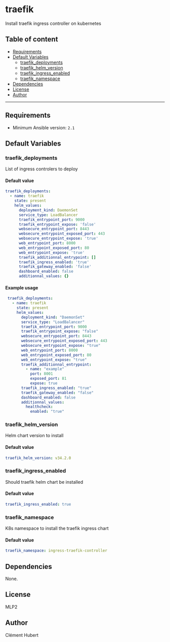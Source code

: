 # traefik

Install traefik ingress controller on kubernetes

## Table of content

- [Requirements](#requirements)
- [Default Variables](#default-variables)
  - [traefik_deployments](#traefik_deployments)
  - [traefik_helm_version](#traefik_helm_version)
  - [traefik_ingress_enabled](#traefik_ingress_enabled)
  - [traefik_namespace](#traefik_namespace)
- [Dependencies](#dependencies)
- [License](#license)
- [Author](#author)

---

## Requirements

- Minimum Ansible version: `2.1`


## Default Variables

### traefik_deployments

List of ingress controlers to deploy

#### Default value

```YAML
traefik_deployments:
  - name: traefik
    state: present
    helm_values:
      deployment_kind: DaemonSet
      service_type: LoadBalancer
      traefik_entrypoint_port: 9000
      traefik_entrypoint_expose: 'false'
      websecure_entrypoint_port: 8443
      websecure_entrypoint_exposed_port: 443
      websecure_entrypoint_expose: 'true'
      web_entrypoint_port: 8000
      web_entrypoint_exposed_port: 80
      web_entrypoint_expose: 'true'
      traefik_additionnal_entrypoint: []
      traefik_ingress_enabled: 'true'
      traefik_gateway_enabled: 'false'
      dashboard_enabled: false
      additionnal_values: {}
```

#### Example usage

```YAML
 traefik_deployments:
   - name: traefik
     state: present
     helm_values:
       deployment_kind: "DaemonSet"
       service_type: "LoadBalancer"
       traefik_entrypoint_port: 9000
       traefik_entrypoint_expose: "false"
       websecure_entrypoint_port: 8443
       websecure_entrypoint_exposed_port: 443
       websecure_entrypoint_expose: "true"
       web_entrypoint_port: 8000
       web_entrypoint_exposed_port: 80
       web_entrypoint_expose: "true"
       traefik_additionnal_entrypoint:
         - name: "example"
           port: 8001
           exposed_port: 81
           expose: true
       traefik_ingress_enabled: "true"
       traefik_gateway_enabled: "false"
       dashboard_enabled: false
       additionnal_values:
         healthcheck:
           enabled: "true"
```

### traefik_helm_version

Helm chart version to install

#### Default value

```YAML
traefik_helm_version: v34.2.0
```

### traefik_ingress_enabled

Should traefik helm chart be installed

#### Default value

```YAML
traefik_ingress_enabled: true
```

### traefik_namespace

K8s namespace to install the traefik ingress chart

#### Default value

```YAML
traefik_namespace: ingress-traefik-controller
```



## Dependencies

None.

## License

MLP2

## Author

Clément Hubert
